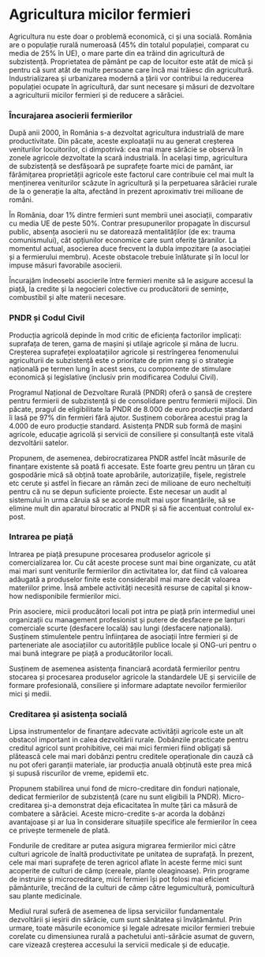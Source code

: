 # Agricultura micilor fermieri
Agricultura nu este doar o problemă economică, ci și una socială. România are o populație rurală numeroasă (45% din totalul populației, comparat cu media de 25% în UE), o mare parte din ea trăind din agricultură de subzistență. Proprietatea de pământ pe cap de locuitor este atât de mică și pentru că sunt atât de multe persoane care încă mai trăiesc din agricultură. Industrializarea și urbanizarea modernă a țării vor contribui la reducerea populației ocupate în agricultură, dar sunt necesare și măsuri de dezvoltare a agriculturii micilor fermieri și de reducere a sărăciei.

### Încurajarea asocierii fermierilor
După anii 2000, în România s-a dezvoltat agricultura industrială de mare productivitate. Din păcate, aceste exploatații nu au generat creșterea veniturilor locuitorilor, ci dimpotrivă: cea mai mare sărăcie se observă în zonele agricole dezvoltate la scară industrială. În același timp, agricultura de subzistență se desfășoară pe suprafețe foarte mici de pamânt, iar fărâmițarea proprietății agricole este factorul care contribuie cel mai mult la menținerea veniturilor scăzute în agricultură și la perpetuarea sărăciei rurale de la o generație la alta, afectând în prezent aproximativ trei milioane de români.

În România, doar 1% dintre fermieri sunt membrii unei asociații, comparativ cu media UE de peste 50%. Contrar presupunerilor propagate în discursul public, absența asocierii nu se datorează mentalităților (de ex: trauma comunismului), cât opțiunilor economice care sunt oferite țăranilor. La momentul actual, asocierea duce frecvent la dubla impozitare (a asociației și a fermierului membru). Aceste obstacole trebuie înlăturate și în locul lor impuse măsuri favorabile asocierii.

Încurajăm îndeosebi asocierile între fermieri menite să le asigure accesul la piață, la credite și la negocieri colective cu producătorii de semințe, combustibil și alte materii necesare.

### PNDR și Codul Civil
Producția agricolă depinde în mod critic de eficiența factorilor implicați: suprafața de teren, gama de mașini și utilaje agricole și mâna de lucru. Creșterea suprafeței exploatațiilor agricole și restrîngerea fenomenului agriculturii de subzistență este o prioritate de prim rang și o strategie națională pe termen lung în acest sens, cu componente de stimulare economică și legislative (inclusiv prin modificarea Codului Civil).

Programul Național de Dezvoltare Rurală (PNDR) oferă o șansă de creștere pentru fermierii de subzistență și de consolidare pentru fermierii mijlocii. Din păcate, pragul de eligibilitate la PNDR de 8.000 de euro producție standard îi lasă pe 97% din fermieri fără ajutor. Susținem coborârea acestui prag la 4.000 de euro producție standard. Asistența PNDR sub formă de mașini agricole, educație agricolă și servicii de consiliere și consultanță este vitală dezvoltării satelor.

Propunem, de asemenea, debirocratizarea PNDR astfel încât măsurile de finanțare existente să poată fi accesate. Este foarte greu pentru un țăran cu gospodărie mică să obțină toate aprobările, autorizațiile, fișele, registrele etc cerute și astfel în fiecare an rămân zeci de milioane de euro necheltuiți pentru că nu se depun suficiente proiecte. Este necesar un audit al sistemului în urma căruia să se acorde mult mai ușor finanțările, să se elimine mult din aparatul birocratic al PNDR și să fie accentuat controlul ex-post.

### Intrarea pe piață
Intrarea pe piață presupune procesarea produselor agricole și comercializarea lor. Cu cât aceste procese sunt mai bine organizate, cu atât mai mari sunt veniturile fermierilor din activitatea lor, dat fiind că valoarea adăugată a produselor finite este considerabil mai mare decât valoarea materiilor prime. Însă ambele activități necesită resurse de capital și know-how nedisponibile fermierilor mici.

Prin asociere, micii producători locali pot intra pe piață prin intermediul unei organizații cu management profesionist și putere de desfacere pe lanțuri comerciale scurte (desfacere locală) sau lungi (desfacere națională). Susținem stimulentele pentru înființarea de asociații între fermieri și de parteneriate ale asociațiilor cu autoritățile publice locale și ONG-uri pentru o mai bună integrare pe piață a producătorilor locali.

Susținem de asemenea asistența financiară acordată fermierilor pentru stocarea și procesarea produselor agricole la standardele UE și serviciile de formare profesională, consiliere și informare adaptate nevoilor fermierilor mici și medii.

### Creditarea și asistența socială
Lipsa instrumentelor de finanțare adecvate activității agricole este un alt obstacol important in calea dezvoltării rurale. Dobânzile practicate pentru creditul agricol sunt prohibitive, cei mai mici fermieri fiind obligați să plătească cele mai mari dobânzi pentru creditele operaționale din cauză că nu pot oferi garanții materiale, iar producția anuală obținută este prea mică și supusă riscurilor de vreme, epidemii etc.

Propunem stabilirea unui fond de micro-creditare din fonduri naționale, dedicat fermierilor de subzistență (care nu sunt eligibili la PNDR). Micro-creditarea și-a demonstrat deja eficacitatea în multe țări ca măsură de combatere a sărăciei. Aceste micro-credite s-ar acorda la dobânzi avantajoase și ar lua în considerare situațiile specifice ale fermierilor în ceea ce privește termenele de plată.

Fondurile de creditare ar putea asigura migrarea fermierilor mici către culturi agricole de înaltă productivitate pe unitatea de suprafață. În prezent, cele mai mari suprafețe de teren agricol aflate în aceste ferme mici sunt acoperite de culturi de câmp (cereale, plante oleaginoase). Prin programe de instruire și microcreditare, micii fermieri își pot folosi mai eficient pământurile, trecând de la culturi de câmp către legumicultură, pomicultură sau plante medicinale.

Mediul rural suferă de asemenea de lipsa serviciilor fundamentale dezvoltării și ieșirii din sărăcie, cum sunt sănătatea și învățământul. Prin urmare, toate măsurile economice și legale adresate micilor fermieri trebuie corelate cu dimensiunea rurală a pachetului anti-sărăcie asumat de guvern, care vizează creșterea accesului la servicii medicale și de educație.
